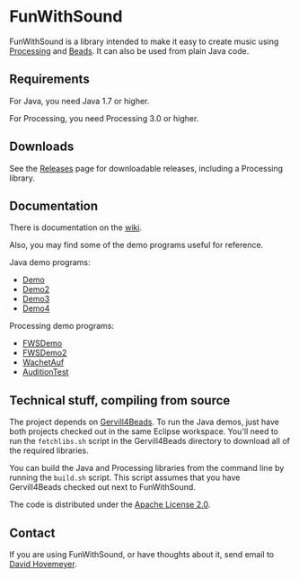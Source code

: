 # FunWithSound

FunWithSound is a library intended to make it easy to create music using [Processing](http://processessing.org) and [Beads](http://www.beadsproject.net).  It can also be used from plain Java code.

## Requirements

For Java, you need Java 1.7 or higher.

For Processing, you need Processing 3.0 or higher.

## Downloads

See the [Releases](https://github.com/daveho/FunWithSound/releases) page for downloadable releases, including a Processing library.

## Documentation

There is documentation on the [wiki](https://github.com/daveho/FunWithSound/wiki).

Also, you may find some of the demo programs useful for reference.

Java demo programs:

* [Demo](https://github.com/daveho/FunWithSound/blob/master/FunWithSound/demo/io/github/daveho/funwithsound/demo/Demo.java)
* [Demo2](https://github.com/daveho/FunWithSound/blob/master/FunWithSound/demo/io/github/daveho/funwithsound/demo/Demo2.java)
* [Demo3](https://github.com/daveho/FunWithSound/blob/master/FunWithSound/demo/io/github/daveho/funwithsound/demo/Demo3.java)
* [Demo4](https://github.com/daveho/FunWithSound/blob/master/FunWithSound/demo/io/github/daveho/funwithsound/demo/Demo4.java)

Processing demo programs:

* [FWSDemo](https://github.com/daveho/FunWithSound/blob/master/FunWithSoundProcessingLib/examples/FWSDemo/FWSDemo.pde)
* [FWSDemo2](https://github.com/daveho/FunWithSound/blob/master/FunWithSoundProcessingLib/examples/FWSDemo2/FWSDemo2.pde)
* [WachetAuf](https://github.com/daveho/FunWithSound/blob/master/FunWithSoundProcessingLib/examples/WachetAuf/WachetAuf.pde)
* [AuditionTest](https://github.com/daveho/FunWithSound/blob/master/FunWithSoundProcessingLib/examples/AuditionTest/AuditionTest.pde)

## Technical stuff, compiling from source

The project depends on [Gervill4Beads](https://github.com/daveho/Gervill4Beads).  To run the Java demos, just have both projects checked out in the same Eclipse workspace.  You'll need to run the `fetchlibs.sh` script in the Gervill4Beads directory to download all of the required libraries.

You can build the Java and Processing libraries from the command line by running the `build.sh` script.  This script assumes that you have Gervill4Beads checked out next to FunWithSound.

The code is distributed under the [Apache License 2.0](https://github.com/daveho/FunWithSound/blob/master/LICENSE.md).

## Contact

If you are using FunWithSound, or have thoughts about it, send email to [David Hovemeyer](mailto:david.hovemeyer@gmail.com).
